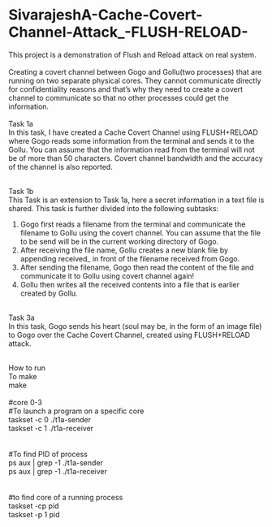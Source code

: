 # SivarajeshA-Cache-Covert-Channel-Attack_-FLUSH-RELOAD-
This project is a demonstration of Flush and Reload attack on real system.<br/> <br/>Creating a covert channel between Gogo and Gollu(two processes) that are running on two separate physical cores. They cannot communicate directly for confidentiality reasons and that’s why they need to create a covert channel to communicate so that no other processes could get the information.<br/> <br/>
Task 1a<br/> In this task, I have created a Cache Covert Channel using
FLUSH+RELOAD where Gogo reads some information from the terminal and sends it to the Gollu.
You can assume that the information read from the terminal will not be of more than 50 characters.
Covert channel bandwidth and the accuracy of the channel is also reported.

<br/>Task 1b<br/> This Task is an extension to Task 1a, here a secret information in a text file is shared. This task is
further divided into the following subtasks:<br/>
1. Gogo first reads a filename from the terminal and communicate the filename to Gollu using the
covert channel. You can assume that the file to be send will be in the current working directory
of Gogo.<br/>
2. After receiving the file name, Gollu creates a new blank file by appending received_ in front of
the filename received from Gogo.
3. After sending the filename, Gogo then read the content of the file and communicate it to Gollu
using covert channel again!
4. Gollu then writes all the received contents into a file that is earlier created by Gollu.

<br/>Task 3a <br/> In this task, Gogo sends his heart (soul may be, in the form of an image file) to Gogo over the Cache Covert Channel,
created using FLUSH+RELOAD attack. <br/>


<br/>How to run <br/>
To make<br/>
make
<br/>
<br/>
#core 0-3<br/>
#To launch a program on a specific core<br/>
taskset -c 0 ./t1a-sender <br/>
taskset -c 1 ./t1a-receiver<br/>
<br/>
<br/>
#To find PID of process<br/>
ps aux | grep -1 ./t1a-sender<br/>
ps aux | grep -1 ./t1a-receiver<br/>
<br/>
<br/>
#to find core of a running process<br/>
taskset -cp pid<br/>
taskset -p 1 pid<br/>
<br/>
